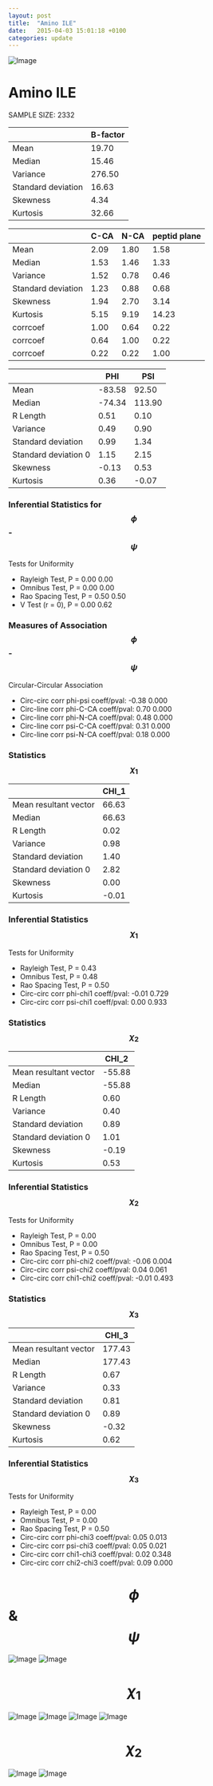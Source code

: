 ```yaml
---
layout: post
title:  "Amino ILE"
date:   2015-04-03 15:01:18 +0100
categories: update
---
```

<script src="https://cdnjs.cloudflare.com/ajax/libs/mathjax/2.7.0/MathJax.js?config=TeX-AMS-MML_HTMLorMML" type="text/javascript"></script>

![Image](../../../../../images/aadensity.png)

# Amino ILE


 SAMPLE SIZE: 2332



|     | B-factor |
| --- | --- |
| Mean | 19.70 |
| Median | 15.46 |
| Variance | 276.50 |
| Standard deviation | 16.63 |
| Skewness | 4.34 |
| Kurtosis | 32.66 |




|     | C-CA | N-CA | peptid plane |
| --- | --- | --- | --- |
| Mean | 2.09 | 1.80 | 1.58 |
| Median | 1.53 | 1.46 | 1.33 |
| Variance | 1.52 | 0.78 | 0.46 |
| Standard deviation | 1.23 | 0.88 | 0.68 |
| Skewness | 1.94 | 2.70 | 3.14 |
| Kurtosis | 5.15 | 9.19 | 14.23 |
| corrcoef | 1.00 | 0.64 | 0.22 |
| corrcoef | 0.64 | 1.00 | 0.22 |
| corrcoef | 0.22 | 0.22 | 1.00 |




|     | PHI | PSI |
| --- | --- | --- |
| Mean | -83.58 | 92.50 |
| Median | -74.34 | 113.90 |
| R Length | 0.51 | 0.10 |
| Variance | 0.49 | 0.90 |
| Standard deviation | 0.99 | 1.34 |
| Standard deviation 0 | 1.15 | 2.15 |
| Skewness | -0.13 | 0.53 |
| Kurtosis | 0.36 | -0.07 |

### Inferential Statistics for $$\phi$$-$$\psi$$

Tests for Uniformity

- Rayleigh Test, P = 0.00 0.00
- Omnibus Test,  P = 0.00 0.00
- Rao Spacing Test,  P = 0.50 0.50
- V Test (r = 0),  P = 0.00 0.62
### Measures of Association $$\phi$$-$$\psi$$

Circular-Circular Association
- Circ-circ corr phi-psi coeff/pval:	-0.38	 0.000
- Circ-line corr phi-C-CA coeff/pval:	0.70	 0.000
- Circ-line corr phi-N-CA coeff/pval:	0.48	 0.000
- Circ-line corr psi-C-CA coeff/pval:	0.31	 0.000
- Circ-line corr psi-N-CA coeff/pval:	0.18	 0.000
### Statistics $$\chi_1$$

|     | CHI_1 |
| --- | --- |
| Mean resultant vector | 66.63 |
| Median | 66.63 |
| R Length | 0.02 |
| Variance | 0.98 |
| Standard deviation | 1.40 |
| Standard deviation 0| 2.82 |
| Skewness | 0.00 |
| Kurtosis | -0.01 |



### Inferential Statistics $$\chi_1$$
Tests for Uniformity

- Rayleigh Test, 	 P = 0.43
- Omnibus Test, 	 P = 0.48
- Rao Spacing Test, 	 P = 0.50
- Circ-circ corr phi-chi1 coeff/pval:	-0.01	 0.729
- Circ-circ corr psi-chi1 coeff/pval:	0.00	 0.933



### Statistics $$\chi_2$$

|     | CHI_2 |
| --- | --- |
| Mean resultant vector | -55.88 |
| Median | -55.88 |
| R Length | 0.60 |
| Variance | 0.40 |
| Standard deviation | 0.89 |
| Standard deviation 0 | 1.01 |
| Skewness | -0.19 |
| Kurtosis | 0.53 |


### Inferential Statistics $$\chi_2$$

Tests for Uniformity

- Rayleigh Test, 	 P = 0.00
- Omnibus Test, 	 P = 0.00
- Rao Spacing Test, 	 P = 0.50
- Circ-circ corr phi-chi2 coeff/pval:	-0.06	 0.004
- Circ-circ corr psi-chi2 coeff/pval:	0.04	 0.061
- Circ-circ corr chi1-chi2 coeff/pval:	-0.01	 0.493




### Statistics $$\chi_3$$

|    | CHI_3 |
| --- | --- |
| Mean resultant vector | 177.43 |
| Median | 177.43 |
| R Length | 0.67 |
| Variance | 0.33 |
| Standard deviation | 0.81 |
| Standard deviation 0 | 0.89 |
| Skewness | -0.32 |
| Kurtosis | 0.62 |



### Inferential Statistics $$\chi_3$$

Tests for Uniformity

- Rayleigh Test, 	 P = 0.00
- Omnibus Test, 	 P = 0.00
- Rao Spacing Test, 	 P = 0.50
- Circ-circ corr phi-chi3 coeff/pval:	0.05	 0.013
- Circ-circ corr psi-chi3 coeff/pval:	0.05	 0.021
- Circ-circ corr chi1-chi3 coeff/pval:	0.02	 0.348
- Circ-circ corr chi2-chi3 coeff/pval:	0.09	 0.000

# $$\phi$$ & $$\psi$$
![Image](../../../../../images/ILE_Rama_phipsi.jpg)
![Image](../../../../../images/ILE_Rama_phipsiGrad.jpg)


# $$\chi_1$$
![Image](../../../../../images/ILE_Rama_phichi1.jpg)
![Image](../../../../../images/ILE_Rama_Grad_psichi1.jpg)
![Image](../../../../../images/ILE_Rama_psichi1.jpg)
![Image](../../../../../images/ILE_Rama_Grad_phichi1.jpg)


# $$\chi_2$$
![Image](../../../../../images/ILE_Rama_chi1chi2.jpg)
![Image](../../../../../images/ILE_Rama_Gradchi1chi2.jpg)
